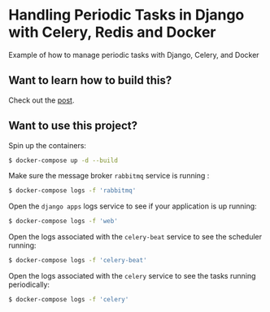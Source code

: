 # Handling Periodic Tasks in Django with Celery, Redis and Docker

Example of how to manage periodic tasks with Django, Celery, and Docker

## Want to learn how to build this?

Check out the [post](https://testdriven.io/blog/django-celery-periodic-tasks/).

## Want to use this project?

Spin up the containers:

```sh
$ docker-compose up -d --build
```

Make sure the message broker `rabbitmq` service is running :

```sh
$ docker-compose logs -f 'rabbitmq'
```

Open the `django apps` logs service to see if your application is up running:

```sh
$ docker-compose logs -f 'web'
```

Open the logs associated with the `celery-beat` service to see the scheduler running:

```sh
$ docker-compose logs -f 'celery-beat'
```

Open the logs associated with the `celery` service to see the tasks running periodically:

```sh
$ docker-compose logs -f 'celery'
```
